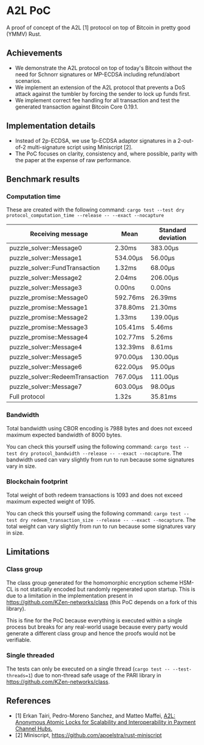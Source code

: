 # A2L PoC

A proof of concept of the A2L [1] protocol on top of Bitcoin in pretty good (YMMV) Rust.

## Achievements

- We demonstrate the A2L protocol on top of today's Bitcoin without the need for Schnorr signatures or MP-ECDSA including refund/abort scenarios.
- We implement an extension of the A2L protocol that prevents a DoS attack against the tumbler by forcing the sender to lock up funds first. 
- We implement correct fee handling for all transaction and test the generated transaction against Bitcoin Core 0.19.1.

## Implementation details

- Instead of 2p-ECDSA, we use 1p-ECDSA adaptor signatures in a 2-out-of-2 multi-signature script using Miniscript [2].
- The PoC focuses on clarity, consistency and, where possible, parity with the paper at the expense of raw performance.

## Benchmark results

### Computation time

These are created with the following command: `cargo test --test dry protocol_computation_time --release -- --exact --nocapture`

| Receiving message                |     Mean  | Standard deviation |
| ---------------------------------|----------|------------------- |
| puzzle_solver::Message0          |   2.30ms |           383.00µs |
| puzzle_solver::Message1          | 534.00µs |            56.00µs |
| puzzle_solver::FundTransaction   |   1.32ms |            68.00µs |
| puzzle_solver::Message2          |   2.04ms |           206.00µs |
| puzzle_solver::Message3          |   0.00ns |             0.00ns |
| puzzle_promise::Message0         | 592.76ms |            26.39ms |
| puzzle_promise::Message1         | 378.80ms |            21.30ms |
| puzzle_promise::Message2         |   1.33ms |           139.00µs |
| puzzle_promise::Message3         | 105.41ms |             5.46ms |
| puzzle_promise::Message4         | 102.77ms |             5.26ms |
| puzzle_solver::Message4          | 132.39ms |             8.61ms |
| puzzle_solver::Message5          | 970.00µs |           130.00µs |
| puzzle_solver::Message6          | 622.00µs |            95.00µs |
| puzzle_solver::RedeemTransaction | 767.00µs |           111.00µs |
| puzzle_solver::Message7          | 603.00µs |            98.00µs |
| Full protocol                    |    1.32s |            35.81ms |

### Bandwidth

Total bandwidth using CBOR encoding is 7988 bytes and does not exceed maximum expected bandwidth of 8000 bytes.

You can check this yourself using the following command: `cargo test --test dry protocol_bandwidth --release -- --exact --nocapture`.
The bandwidth used can vary slightly from run to run because some signatures vary in size.

### Blockchain footprint

Total weight of both redeem transactions is 1093 and does not exceed maximum expected weight of 1095.

You can check this yourself using the following command: `cargo test --test dry redeem_transaction_size --release -- --exact --nocapture`.
The total weight can vary slightly from run to run because some signatures vary in size.

## Limitations

### Class group

The class group generated for the homomorphic encryption scheme HSM-CL is not statically encoded but randomly regenerated upon startup.
This is due to a limitation in the implementation present in https://github.com/KZen-networks/class (this PoC depends on a fork of this library).

This is fine for the PoC because everything is executed within a single process but breaks for any real-world usage because every party would generate a different class group and hence the proofs would not be verifiable.

### Single threaded

The tests can only be executed on a single thread (`cargo test -- --test-threads=1`) due to non-thread safe usage of the PARI library in https://github.com/KZen-networks/class.

## References

- [1] Erkan Tairi, Pedro-Moreno Sanchez, and Matteo Maffei, [A2L: Anonymous Atomic Locks for Scalability and Interoperability in Payment Channel Hubs.](https://eprint.iacr.org/2019/589)
- [2] Miniscript, https://github.com/apoelstra/rust-miniscript
